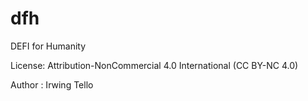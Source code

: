 # dfh
DEFI for Humanity

License: Attribution-NonCommercial 4.0 International (CC BY-NC 4.0)

Author : Irwing Tello
